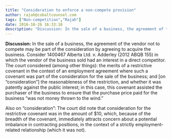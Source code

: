 ```yaml
---
title: "Consideration to enforce a non-compete provision"
author: rajah@cobaltcounsel.com
tags: ["Non-competition","Rajah"]
date: 2016-10-26 16:33:16
description: "Discussion: In the sale of a business, the agreement of the vendor not to compete may be part of the consideration by agreeing to acquire the bu..."
---
```


**Discussion:** In the sale of a business, the agreement of the vendor not to compete may be part of the consideration by agreeing to acquire the business. Consider 1400467 Alberta Ltd. v. Adderley (2012 ABQB 155) in which the vendor of the business sold had an interest in a direct competitor. The court considered (among other things):
the merits of a restrictive covenant in the context of an employment agreement where such a covenant was part of the consideration for the sale of the business; and
[on “consideration”] the reasonableness of the restriction, and whether it was patently against the public interest; in this case, this covenant assisted the purchaser of the business to ensure that the purchase price paid for the business “was not money thrown to the wind.”

Also on “consideration”:
The court did note that consideration for the restrictive covenant was in the amount of $10, which, because of the breadth of the covenant, immediately attracts concern about a potential imbalance in contracting positions, in the context of a strictly employment-related relationship (which it was not).
